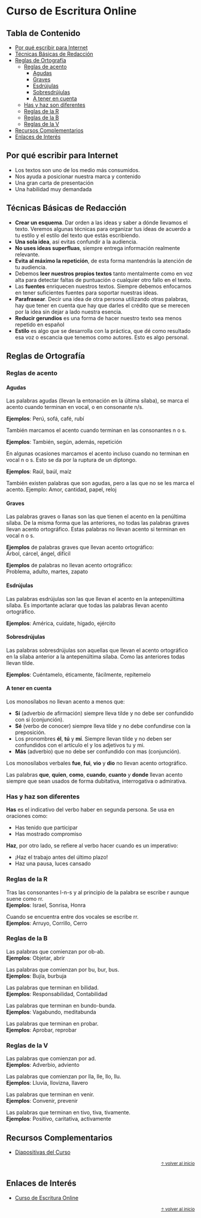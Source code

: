 # Curso de Escritura Online<!-- omit in toc -->

## Tabla de Contenido<!-- omit in toc -->
- [Por qué escribir para Internet](#por-qué-escribir-para-internet)
- [Técnicas Básicas de Redacción](#técnicas-básicas-de-redacción)
- [Reglas de Ortografía](#reglas-de-ortografía)
  - [Reglas de acento](#reglas-de-acento)
    - [Agudas](#agudas)
    - [Graves](#graves)
    - [Esdrújulas](#esdrújulas)
    - [Sobresdrújulas](#sobresdrújulas)
    - [A tener en cuenta](#a-tener-en-cuenta)
  - [Has y haz son diferentes](#has-y-haz-son-diferentes)
  - [Reglas de la R](#reglas-de-la-r)
  - [Reglas de la B](#reglas-de-la-b)
  - [Reglas de la V](#reglas-de-la-v)
- [Recursos Complementarios](#recursos-complementarios)
- [Enlaces de Interés](#enlaces-de-interés)

## Por qué escribir para Internet

* Los textos son uno de los medio más consumidos.
* Nos ayuda a posicionar nuestra marca y contenido
* Una gran carta de presentación
* Una habilidad muy demandada

## Técnicas Básicas de Redacción

* **Crear un esquema**. Dar orden a las ideas y saber a dónde llevamos el texto. Veremos algunas técnicas para organizar tus ideas de acuerdo a tu estilo y el estilo del texto que estás escribiendo.
* **Una sola idea**, así evitas confundir a la audiencia.
* **No uses ideas superfluas**, siempre entrega información realmente relevante.
* **Evita al máximo la repetición**, de esta forma mantendrás la atención de tu audiencia.
* Debemos **leer nuestros propios textos** tanto mentalmente como en voz alta para detectar faltas de puntuación o cualquier otro fallo en el texto.
* Las **fuentes** enriquecen nuestros textos. Siempre debemos enfocarnos en tener suficientes fuentes para soportar nuestras ideas.
* **Parafrasear**. Decir una idea de otra persona utilizando otras palabras, hay que tener en cuenta que hay que darles el crédito que se merecen por la idea sin dejar a lado nuestra esencia.
* **Reducir gerundios** es una forma de hacer nuestro texto sea menos repetido en español
* **Estilo** es algo que se desarrolla con la práctica, que dé como resultado esa voz o escancia que tenemos como autores. Esto es algo personal.

## Reglas de Ortografía

### Reglas de acento

#### Agudas

Las palabras agudas (llevan la entonación en la última sílaba), se marca el acento cuando terminan en vocal, o en consonante n/s. 

**Ejemplos**: Perú, sofá, café, rubí

También marcamos el acento cuando terminan en las consonantes n o s. 

**Ejemplos**: También, según, además, repetición

En algunas ocasiones marcamos el acento incluso cuando no terminan en vocal n o s. Esto se da por la ruptura de un diptongo.

**Ejemplos**: Raúl, baúl, maíz

También existen palabras que son agudas, pero a las que no se les marca el acento.
Ejemplo: Amor, cantidad, papel, reloj

#### Graves

Las palabras graves o llanas son las que tienen el acento en la penúltima sílaba. De la misma forma que las anteriores, no todas las palabras graves llevan acento ortográfico. Estas palabras no llevan acento si terminan en vocal n o s.

**Ejemplos** de palabras graves que llevan acento ortográfico:  
Árbol, cárcel, ángel, difícil

**Ejemplos** de palabras no llevan acento ortográfico:  
Problema, adulto, martes, zapato

#### Esdrújulas

Las palabras esdrújulas son las que llevan el acento en la antepenúltima sílaba. Es importante aclarar que todas las palabras llevan acento ortográfico.

**Ejemplos**: América, cuídate, hígado, ejército

#### Sobresdrújulas

Las palabras sobresdrújulas son aquellas que llevan el acento ortográfico en la sílaba anterior a la antepenúltima sílaba. Como las anteriores todas llevan tilde.

**Ejemplos**: Cuéntamelo, éticamente, fácilmente, repítemelo

#### A tener en cuenta

Los monosílabos no llevan acento a menos que:
* **Sí** (adverbio de afirmación) siempre lleva tilde y no debe ser confundido con si (conjunción).
* **Sé** (verbo de conocer) siempre lleva tilde y no debe confundirse con la preposición.
* Los pronombres **él**, **tú** y **mí**. Siempre llevan tilde y no deben ser confundidos con el artículo el y los adjetivos tu y mi.
* **Más** (adverbio) que no debe ser confundido con mas (conjunción).

Los monosílabos verbales **fue**, **fui**, **vio** y **dio** no llevan acento ortográfico.

Las palabras **que**, **quien**, **como**, **cuando**, **cuanto** y **donde** llevan acento siempre que sean usados de forma dubitativa, interrogativa o admirativa.

### Has y haz son diferentes

**Has** es el indicativo del verbo haber en segunda persona. Se usa en oraciones como:
* Has tenido que participar
* Has mostrado compromiso

**Haz**, por otro lado, se refiere al verbo hacer cuando es un imperativo:
* ¡Haz el trabajo antes del último plazo!
* Haz una pausa, luces cansado

### Reglas de la R

Tras las consonantes l-n-s y al principio de la palabra se escribe r aunque suene como rr.  
**Ejemplos**: Israel, Sonrisa, Honra

Cuando se encuentra entre dos vocales se escribe rr.  
**Ejemplos**: Arruyo, Corrillo, Cerro

### Reglas de la B

Las palabras que comienzan por ob-ab.  
**Ejemplos**: Objetar, abrir

Las palabras que comienzan por bu, bur, bus.  
**Ejemplos**: Bujía, burbuja

Las palabras que terminan en bilidad.  
**Ejemplos**: Responsabilidad, Contabilidad

Las palabras que terminan en bundo-bunda.  
**Ejemplos**: Vagabundo, meditabunda

Las palabras que terminan en probar.  
**Ejemplos**: Aprobar, reprobar

### Reglas de la V

Las palabras que comienzan por ad.  
**Ejemplos**: Adverbio, adviento

Las palabras que comienzan por lla, lle, llo, llu.  
**Ejemplos**: Lluvia, llovizna, llavero

Las palabras que terminan en venir.  
**Ejemplos**: Convenir, prevenir

Las palabras que terminan en tivo, tiva, tivamente.  
**Ejemplos**: Positivo, caritativa, activamente

## Recursos Complementarios
* [Diapositivas del Curso](docs/curso-de-escritura-online.pdf)

<div align="right">
  <small><a href="#tabla-de-contenido">🡡 volver al inicio</a></small>
</div>

## Enlaces de Interés
* [Curso de Escritura Online](https://platzi.com/clases/escritura)

<div align="right">
  <small><a href="#tabla-de-contenido">🡡 volver al inicio</a></small>
</div>
